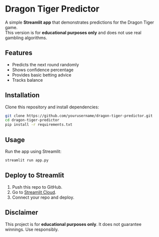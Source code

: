 # Dragon Tiger Predictor

A simple **Streamlit app** that demonstrates predictions for the Dragon Tiger game.  
This version is for **educational purposes only** and does not use real gambling algorithms.

## Features
- Predicts the next round randomly
- Shows confidence percentage
- Provides basic betting advice
- Tracks balance

## Installation
Clone this repository and install dependencies:
```bash
git clone https://github.com/yourusername/dragon-tiger-predictor.git
cd dragon-tiger-predictor
pip install -r requirements.txt
```

## Usage
Run the app using Streamlit:
```bash
streamlit run app.py
```

## Deploy to Streamlit
1. Push this repo to GitHub.  
2. Go to [Streamlit Cloud](https://share.streamlit.io).  
3. Connect your repo and deploy.  

## Disclaimer
This project is for **educational purposes only**. It does not guarantee winnings. Use responsibly.
